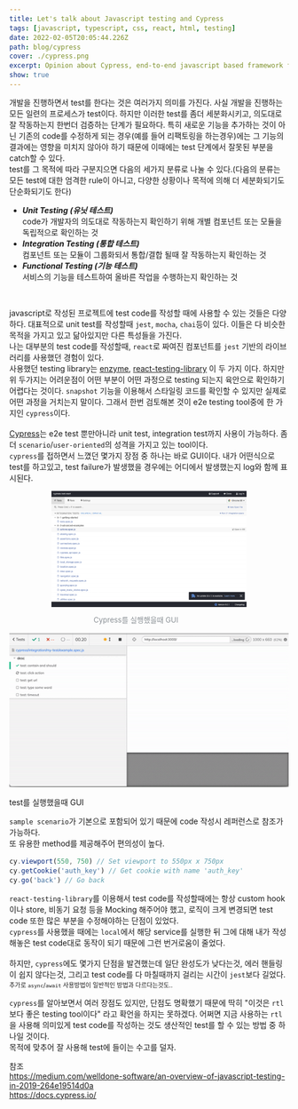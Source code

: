 ```yaml
---
title: Let's talk about Javascript testing and Cypress
tags: [javascript, typescript, css, react, html, testing]
date: 2022-02-05T20:05:44.226Z
path: blog/cypress
cover: ./cypress.png
excerpt: Opinion about Cypress, end-to-end javascript based framework for testing.
show: true
---
```


개발을 진행하면서 test를 한다는 것은 여러가지 의미를 가진다. 사실 개발을 진행하는 모든 일련의 프로세스가 test이다. 하지만 이러한 test를 좀더 세분화시키고, 의도대로 잘 작동하는지 한번더 검증하는 단계가 필요하다. 특히 새로운 기능을 추가하는 것이 아닌 기존의 code를 수정하게 되는 경우(예를 들어 리팩토링을 하는경우)에는 그 기능의 결과에는 영향을 미치지 않아야 하기 때문에 이때에는 test 단계에서 잘못된 부분을 catch할 수 있다.<br/>
test를 그 목적에 따라 구분지으면 다음의 세가지 분류로 나눌 수 있다.(다음의 분류는 모든 test에 대한 엄격한 rule이 아니고, 다양한 상황이나 목적에 의해 더 세분화되기도 단순화되기도 한다)<br/>

- <b><i>Unit Testing (유닛 테스트)</i></b><br/>
code가 개발자의 의도대로 작동하는지 확인하기 위해 개별 컴포넌트 또는 모듈을 독립적으로 확인하는 것<br/>
- <b><i>Integration Testing (통합 테스트)</i></b><br/>
컴포넌트 또는 모듈이 그룹화되서 통합/결합 될때 잘 작동하는지 확인하는 것<br/>
- <b><i>Functional Testing (기능 테스트)</i></b><br/>
서비스의 기능을 테스트하여 올바른 작업을 수행하는지 확인하는 것<br/>
<br/>

javascript로 작성된 프로젝트에 test code를 작성할 때에 사용할 수 있는 것들은 다양하다. 대표적으로 unit test를 작성할때 `jest`, `mocha`, `chai`등이 있다. 이들은 다 비슷한 목적을 가지고 있고 닮아있지만 다른 특성들을 가진다.<br/>
나는 대부분의 test code를 작성할때, `react`로 짜여진 컴포넌트를 `jest` 기반의 라이브러리를 사용했던 경험이 있다. <br/>
사용했던 testing library는 [enzyme](https://enzymejs.github.io/enzyme/), [react-testing-library](https://testing-library.com/docs/react-testing-library/intro/) 이 두 가지 이다.
하지만 위 두가지는 어려운점이 어떤 부분이 어떤 과정으로 testing 되는지 육안으로 확인하기 어렵다는 것이다. `snapshot` 기능을 이용해서 스타일링 코드를 확인할 수 있지만 실제로 어떤 과정을 거치는지 말이다. 그래서 한번 검토해본 것이 e2e testing tool중에 한 가지인 `cypress`이다.<br/><br/>
[Cypress](https://github.com/cypress-io/cypress)는 e2e test 뿐만아니라 unit test, integration test까지 사용이 가능하다. 좀더 `scenario`/`user-oriented`의 성격을 가지고 있는 tool이다.<br/>
`cypress`를 접하면서 느꼈던 몇가지 장점 중 하나는 바로 GUI이다. 내가 어떤식으로 test를 하고있고, test failure가 발생했을 경우에는 어디에서 발생했는지 log와 함께 표시된다.

<div style="width: 70%;margin-bottom: 15px; margin-left:auto; margin-right: auto;">
  <img src="./cypress-ui1.png"/>
  <div style="width:200px;margin-left:auto; margin-right: auto;font-size:13px;color:#8b9196; margin-top: 10px;">Cypress를 실행했을때 GUI</div>
</div>

<div class='cypress-gif'>

![cypress-example](./cypress-example.gif)
<div class='caption'>test를 실행했을때 GUI</div>
</div>

`sample scenario`가 기본으로 포함되어 있기 때문에 code 작성시 레퍼런스로 참조가 가능하다.<br/>
또 유용한 method를 제공해주어 편의성이 높다.
```javascript
cy.viewport(550, 750) // Set viewport to 550px x 750px
cy.getCookie('auth_key') // Get cookie with name 'auth_key'
cy.go('back') // Go back

```
`react-testing-library`를 이용해서 test code를 작성할때에는 항상 custom hook이나 store, 비동기 요청 등을 Mocking 해주어야 했고, 로직이 크게 변경되면 test code 또한 많은 부분을 수정해야하는 단점이 있었다.<br/>
`cypress`를 사용했을 때에는 `local`에서 해당 service를 실행한 뒤 그에 대해 내가 작성해놓은 test code대로 동작이 되기 때문에 그런 번거로움이 줄었다.<br/><br/>
하지만, `cypress`에도 몇가지 단점을 발견했는데 일단 완성도가 낮다는것, 에러 핸들링이 쉽지 않다는것, 그리고 test code를 다 마칠때까지 걸리는 시간이 `jest`보다 길었다. <span style="font-size:11px">추가로 `async`/`await` 사용방법이 일반적인 방법과 다르다는것도..</span>

`cypress`를 알아보면서 여러 장점도 있지만, 단점도 명확했기 때문에 딱히 "이것은 `rtl`보다 좋은 testing tool이다" 라고 확언을 하지는 못하겠다. 어쩌면 지금 사용하는 `rtl`을 사용해 의미있게 test code를 작성하는 것도 생산적인 test를 할 수 있는 방법 중 하나일 것이다. <br/> 목적에 맞추어 잘 사용해 test에 들이는 수고를 덜자.

참조<br/>
https://medium.com/welldone-software/an-overview-of-javascript-testing-in-2019-264e19514d0a<br/>
https://docs.cypress.io/
